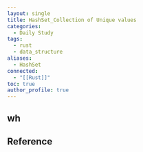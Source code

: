 ```yaml
---
layout: single
title: HashSet_Collection of Unique values
categories:
  - Daily Study
tags:
  - rust
  - data_structure
aliases:
  - HashSet
connected:
  - "[[Rust]]"
toc: true
author_profile: true
---
```

## wh









## Reference

